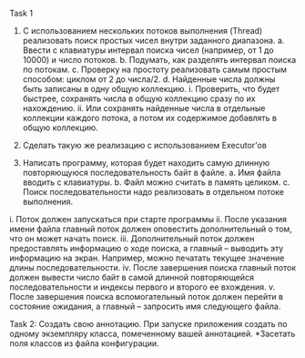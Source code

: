 Task 1

1.  С использованием нескольких потоков выполнения (Thread) реализовать поиск простых чисел внутри заданного диапазона. 
a.	Ввести с клавиатуры интервал поиска чисел (например, от 1 до 10000) и число потоков. 
b.	Подумать, как разделять интервал поиска по потокам.
c.	Проверку на простоту реализовать самым простым способом: циклом от 2 до числа/2.
d.	Найденные числа должны быть записаны в одну общую коллекцию. 
i.	Проверить, что будет быстрее, сохранять числа в общую коллекцию сразу по их нахождению.
ii.	Или сохранять найденные числа в отдельные коллекции каждого потока, а потом их содержимое добавлять в общую коллекцию.

2.	Сделать такую же реализацию с использованием Executor’ов

3.	Написать программу, которая будет находить самую длинную повторяющуюся последовательность байт в файле. 
a.	Имя файла вводить с клавиатуры.
b.	Файл можно считать в память целиком.
c.	Поиск последовательности надо реализовать в отдельном потоке выполнения. 

i.	Поток должен запускаться при старте программы
ii.	После указания имени файла главный поток должен оповестить дополнительный о том, что он может начать поиск.
iii.	Дополнительный поток должен предоставлять информацию о ходе поиска, а главный – выводить эту информацию на экран. Например, можно печатать текущее значение длины последовательности.
iv.	После завершения поиска главный поток должен вывести число байт в самой длинной повторяющейся последовательности и индексы первого и второго ее вхождения.
v.	После завершения поиска вспомогательный поток должен перейти в состояние ожидания, а главный – запросить имя следующего файла.

Task 2: 
Создать свою аннотацию.
При запуске приложения создать по одному экземпляру класса, помеченному вашей аннотацией.
*Засетать поля классов из файла конфигурации.
